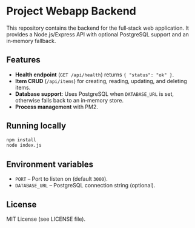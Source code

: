 # Project Webapp Backend

This repository contains the backend for the full‑stack web application. It provides a Node.js/Express API with optional PostgreSQL support and an in‑memory fallback.

## Features
- **Health endpoint** (`GET /api/health`) returns `{ "status": "ok" }`.
- **Item CRUD** (`/api/items`) for creating, reading, updating, and deleting items.
- **Database support**: Uses PostgreSQL when `DATABASE_URL` is set, otherwise falls back to an in‑memory store.
- **Process management** with PM2.

## Running locally
```bash
npm install
node index.js
```

## Environment variables
- `PORT` – Port to listen on (default `3000`).
- `DATABASE_URL` – PostgreSQL connection string (optional).

## License
MIT License (see LICENSE file).

